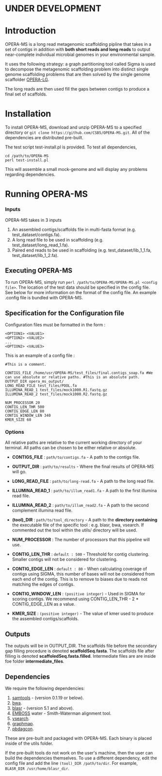 # UNDER DEVELOPMENT
# Introduction 
OPERA-MS is a long read metagenomic scaffolding pipline that takes in a set of contigs in addition with __both short reads and long reads__ to output near-complete individual microbial genomes in your environmental sample. 

It uses the following strategy: a graph partitioning tool called Sigma is used to decompose the metagenomic scaffolding problem into distinct single genome scaffolding problems that are then solved by the single genome scaffolder [OPERA-LG](https://genomebiology.biomedcentral.com/articles/10.1186/s13059-016-0951-y).

The long reads are then used fill the gaps between contigs to produce a final set of scaffolds.

# Installation

To install OPERA-MS, download and unzip OPERA-MS to a specified directory or `git clone https://github.com/CSB5/OPERA-MS.git`. All of the dependencies are distributed pre-built.

The test script test-install.pl is provided. To test all dependencies, 
~~~~
cd /path/to/OPERA-MS
perl test-install.pl
~~~~
This will assemble a small mock-genome and will display any problems regarding dependencies.

# Running OPERA-MS

### Inputs
OPERA-MS takes in 3 inputs

1) An assembled contigs/scaffolds file in multi-fasta format (e.g. test_dataset/contigs.fa).
2) A long read file to be used in scaffolding (e.g. test_dataset/long_read_1.fa).
3) Paired end reads to be used in scaffolding (e.g. test_dataset/lib_1_1.fa, test_dataset/lib_1_2.fa).

## Executing OPERA-MS

To run OPERA-MS, simply run `perl /path/to/OPERA-MS/OPERA-MS.pl <config file>`. The location of the test data should be specified in the config file. See below for more information on the format of the config file. An example .config file is bundled with OPERA-MS.

## Specification for the Configuration file

Configuration files must be formatted in the form :

~~~~
<OPTION1> <VALUE1>
<OPTION2> <VALUE2>
...
<OPTION2> <VALUE3>
~~~~

This is an example of a config file :

~~~~
#This is a comment. 

CONTIGS_FILE /home/usr/OPERA-MS/test_files/final.contigs_soap.fa #We can use absolute or relative paths. #This is an absolute path.
OUTPUT_DIR opera_ms_output/
LONG_READ_FILE test_files/POOL.fa
ILLUMINA_READ_1 test_files/mock1000.R1.fastq.gz
ILLUMINA_READ_2 test_files/mock1000.R2.fastq.gz

NUM_PROCESSOR 20
CONTIG_LEN_THR 500
CONTIG_EDGE_LEN 80
CONTIG_WINDOW_LEN 340
KMER_SIZE 60
~~~~

### Options 
All relative paths are relative to the current working directory of your terminal. All paths can be chosen to be either relative or absolute.

- **CONTIGS_FILE** : `path/to/contigs.fa` - A path to the contigs file.

- **OUTPUT_DIR** : `path/to/results` - Where the final results of OPERA-MS will go.

- **LONG_READ_FILE** : `path/to/long-read.fa` - A path to the long read file.

- **ILLUMINA_READ_1** : `path/to/illum_read1.fa` - A path to the first illumina read file.

- **ILLUMINA_READ_2** : `path/to/illum_read2.fa` - A path to the second complement illumina read file.

- **(tool)_DIR** : `path/to/tool_directory` - A path to the __directory containing__ the executable file of the specific tool : e.g. blasr, bwa, vsearch. If commented out the tool within the utils/ directory will be used. 

- **NUM_PROCESSOR** : The number of processors that this pipeline will use.

- **CONTIG_LEN_THR** : `default : 500` - Threshold for contig clustering. Smaller contigs will not be considered for clustering.

- **CONTIG_EDGE_LEN** : `default : 80` - When calculating coverage of contigs using SIGMA, this number of bases will not be considered from each end of the contig. This is to remove to biases due to reads not matching the edges of contigs. 

- **CONTIG_WINDOW_LEN** : `(positive integer)` - Used in SIGMA for scoring contigs. We recommend using CONTIG_LEN_THR - 2 * CONTIG_EDGE_LEN as a value.

- **KMER_SIZE** : `(positive integer)` - The value of kmer used to produce the assembled contigs/scaffolds.


## Outputs

The outputs will be in OUTPUT_DIR. The scaffolds file before the secondary gap filling procedure is denoted __scaffoldSeq.fasta__. The scaffolds file after filling is denoted __scaffoledSeq.fasta.filled__. Intermediate files are are inside foe folder __intermediate_files__. 

## Dependencies

We require the following dependencies:

1) [samtools](https://github.com/samtools/samtools) - (version 0.1.19 or below).
2) [bwa](https://github.com/lh3/bwa).
3) [blasr](https://github.com/PacificBiosciences/blasr) - (version 5.1 and above).
4) [EMBOSS](http://emboss.sourceforge.net/download/) water - Smith-Waterman alignment tool.
5) [vsearch](https://github.com/torognes/vsearch).
6) [graphmap](https://github.com/isovic/graphmap).
7) [pbdagcon](https://github.com/PacificBiosciences/pbdagcon).

These are pre-built and packaged with OPERA-MS. Each binary is placed inside of the utils folder.

If the pre-built tools do not work on the user's machine, then the user can build the dependencies themselves. To use a different dependency, edit the config file and add the line `(tool)_DIR /path/to/dir`. For example, `BLASR_DIR /usr/home/blasr_dir`.




